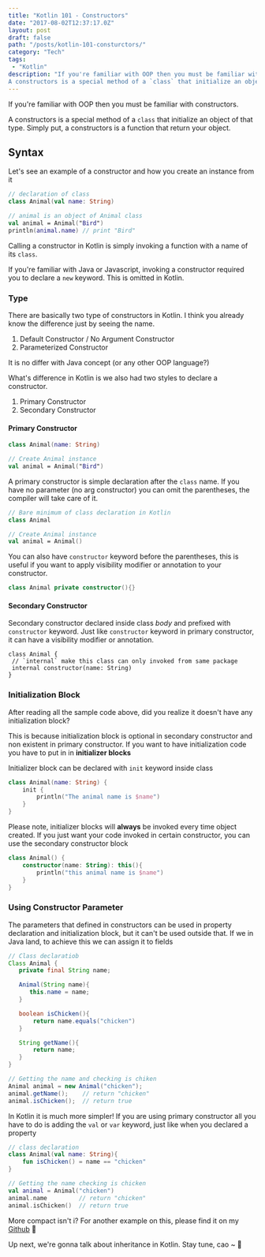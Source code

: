 ```yaml
---
title: "Kotlin 101 - Constructors"
date: "2017-08-02T12:37:17.0Z"
layout: post
draft: false
path: "/posts/kotlin-101-consturctors/"
category: "Tech"
tags:
 - "Kotlin"
description: "If you're familiar with OOP then you must be familiar with constructors.
A constructors is a special method of a `class` that initialize an object of that type. Simply put, a constructors is a function that return your object."
---
```


If you're familiar with OOP then you must be familiar with constructors. 

A constructors is a special method of a `class` that initialize an object of that type. Simply put, a constructors is a function that return your object.

## Syntax

Let's see an example of a constructor and how you create an instance from it

```kotlin
// declaration of class
class Animal(val name: String) 

// animal is an object of Animal class
val animal = Animal("Bird")
println(animal.name) // print "Bird"
```
Calling a constructor in Kotlin is simply invoking a function with a name of its `class`. 

If you're familiar with Java or Javascript, invoking a constructor required you to declare a `new` keyword. This is omitted in Kotlin.

### Type

There are basically two type of constructors in Kotlin. I think you already know the difference just by seeing the name.

1. Default Constructor / No Argument Constructor
2. Parameterized Constructor

It is no differ with Java concept (or any other OOP language?)

What's difference in Kotlin is we also had two styles to declare a constructor. 

1. Primary Constructor
2. Secondary Constructor

#### Primary Constructor

```kotlin
class Animal(name: String)

// Create Animal instance
val animal = Animal("Bird")
```

A primary constructor is simple declaration after the `class` name. If you have no parameter (no arg constructor) you can omit the parentheses, the compiler will take care of it.

```kotlin
// Bare minimum of class declaration in Kotlin
class Animal 

// Create Animal instance
val animal = Animal()
```
You can also have `constructor` keyword before the parentheses, this is useful if you want to apply visibility modifier or annotation to your constructor. 

```kotlin
class Animal private constructor(){}
```

#### Secondary Constructor

Secondary constructor declared inside class *body* and prefixed with `constructor` keyword. Just like `constructor` keyword in primary constructor, it can have a visibility modifier or annotation.

``` 
class Animal {
 // `internal` make this class can only invoked from same package
 internal constructor(name: String)
}
```

### Initialization Block

After reading all the sample code above, did you realize it doesn't have any initialization block? 

This is because initialization block is optional in secondary constructor and non existent in primary constructor. If you want to have initialization code you have to put in in **initializer blocks**

Initializer block can be declared with `init` keyword inside class 

```kotlin
class Animal(name: String) {
    init {
        println("The animal name is $name")
    }
} 
```

Please note, initializer blocks will **always** be invoked every time object created. If you just want your code invoked in certain constructor, you can use the secondary constructor block

```kotlin
class Animal() {
    constructor(name: String): this(){
        println("this animal name is $name")
    }
}
```

### Using Constructor Parameter

The parameters that defined in constructors can be used in property declaration and initialization block, but it can't be used outside that. If we in Java land, to achieve this we can assign it to fields

```java
// Class declaratiob
Class Animal {
   private final String name;

   Animal(String name){
      this.name = name;
   }

   boolean isChicken(){
       return name.equals("chicken")
   }

   String getName(){
       return name;
   }
}

// Getting the name and checking is chiken
Animal animal = new Animal("chicken");
animal.getName();    // return "chicken"
animal.isChicken();  // return true
```

In Kotlin it is much more simpler! If you are using primary constructor all you have to do is adding the `val` or `var` keyword, just like when you declared a property

```kotlin
// class declaration
class Animal(val name: String){
    fun isChicken() = name == "chicken"
}

// Getting the name checking is chicken
val animal = Animal("chicken")
animal.name         // return "chicken"
animal.isChicken()  // return true
```
More compact isn't i? 
For another example on this, please find it on my [Github](https://github.com/esafirm/kotlin-playground/blob/master/src/main/kotlin/nolambda.playground/constructors/ConstructorsPlayground.kt) 🐙

Up next, we're gonna talk about inheritance in Kotlin. Stay tune, cao ~ 👋